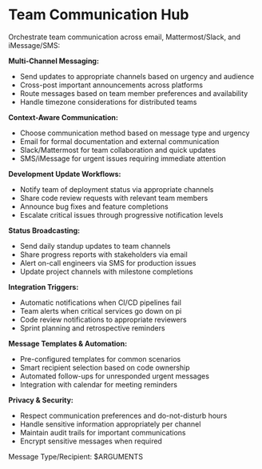 # Team Communication Hub

Orchestrate team communication across email, Mattermost/Slack, and iMessage/SMS:

**Multi-Channel Messaging:**
- Send updates to appropriate channels based on urgency and audience
- Cross-post important announcements across platforms
- Route messages based on team member preferences and availability
- Handle timezone considerations for distributed teams

**Context-Aware Communication:**
- Choose communication method based on message type and urgency
- Email for formal documentation and external communication  
- Slack/Mattermost for team collaboration and quick updates
- SMS/iMessage for urgent issues requiring immediate attention

**Development Update Workflows:**
- Notify team of deployment status via appropriate channels
- Share code review requests with relevant team members
- Announce bug fixes and feature completions
- Escalate critical issues through progressive notification levels

**Status Broadcasting:**
- Send daily standup updates to team channels
- Share progress reports with stakeholders via email
- Alert on-call engineers via SMS for production issues
- Update project channels with milestone completions

**Integration Triggers:**
- Automatic notifications when CI/CD pipelines fail
- Team alerts when critical services go down on pi
- Code review notifications to appropriate reviewers
- Sprint planning and retrospective reminders

**Message Templates & Automation:**
- Pre-configured templates for common scenarios
- Smart recipient selection based on code ownership
- Automated follow-ups for unresponded urgent messages
- Integration with calendar for meeting reminders

**Privacy & Security:**
- Respect communication preferences and do-not-disturb hours
- Handle sensitive information appropriately per channel
- Maintain audit trails for important communications
- Encrypt sensitive messages when required

Message Type/Recipient: $ARGUMENTS

